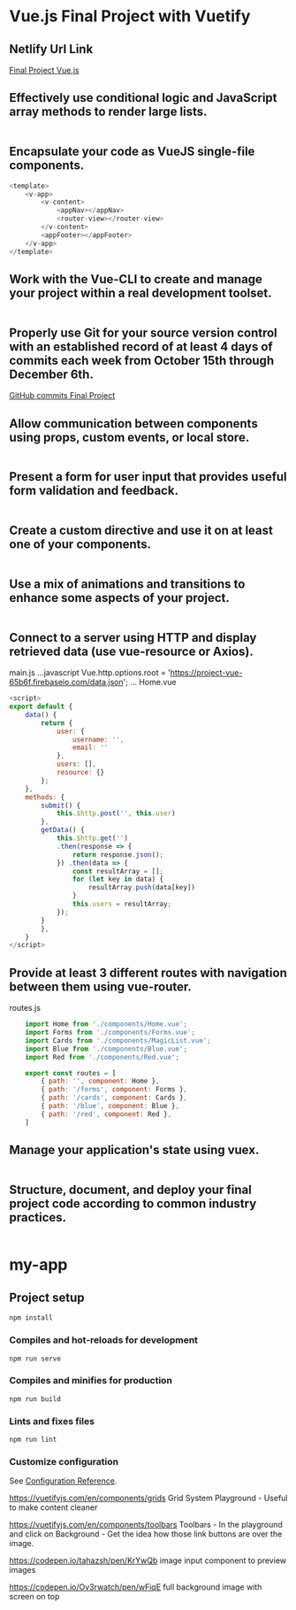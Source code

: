 # Vue.js Final Project with Vuetify

## Netlify Url Link
[Final Project Vue.js](https://zen-pare-491f91.netlify.com/)

## Effectively use conditional logic and JavaScript array methods to render large lists.

```javascript

```
## Encapsulate your code as VueJS single-file components.

```javascript
<template>
    <v-app>
        <v-content>
            <appNav></appNav>
            <router-view></router-view>
        </v-content>
        <appFooter></appFooter>
    </v-app>
</template>

```
## Work with the Vue-CLI to create and manage your project within a real development toolset.

```javascript

```
## Properly use Git for your source version control with an established record of at least 4 days of commits each week from October 15th through December 6th.
[GitHub commits Final Project ](https://github.com/TREX1883.com/)

## Allow communication between components using props, custom events, or local store.

```javascript

```
## Present a form for user input that provides useful form validation and feedback.

```javascript

```
## Create a custom directive and use it on at least one of your components.

```javascript

```
## Use a mix of animations and transitions to enhance some aspects of your project.

```javascript

```
## Connect to a server using HTTP and display retrieved data (use vue-resource or Axios).
main.js
...javascript
Vue.http.options.root = 'https://project-vue-65b6f.firebaseio.com/data.json';
...
Home.vue
```javascript
<script>
export default {
    data() {
        return {
            user: {
                username: '',
                email: ''
            },
            users: [],
            resource: {}
        };
    },
    methods: {
        submit() {
            this.$http.post('', this.user)
        },
        getData() {
            this.$http.get('')
            .then(response => {
                return response.json();
            }) .then(data => {
                const resultArray = [];
                for (let key in data) {
                    resultArray.push(data[key])
                }
                this.users = resultArray;
            });
        }
        },
    }
</script>
```
## Provide at least 3 different routes with navigation between them using vue-router.
routes.js
```javascript
    import Home from './components/Home.vue';
    import Forms from './components/Forms.vue';
    import Cards from './components/MagicList.vue';
    import Blue from './components/Blue.vue';
    import Red from './components/Red.vue';

    export const routes = [
        { path: '', component: Home },
        { path: '/forms', component: Forms },
        { path: '/cards', component: Cards },
        { path: '/blue', component: Blue },
        { path: '/red', component: Red },
    ]
```
## Manage your application's state using vuex.

```javascript

```
## Structure, document, and deploy your final project code according to common industry practices.

```javascript

```



# my-app

## Project setup
```
npm install
```

### Compiles and hot-reloads for development
```
npm run serve
```

### Compiles and minifies for production
```
npm run build
```

### Lints and fixes files
```
npm run lint
```

### Customize configuration
See [Configuration Reference](https://cli.vuejs.org/config/).


https://vuetifyjs.com/en/components/grids
Grid System Playground - Useful to make content cleaner

https://vuetifyjs.com/en/components/toolbars
Toolbars - In the playground and click on Background - Get the idea how those link buttons are over the image.

https://codepen.io/tahazsh/pen/KrYwQb
image input component to preview images

https://codepen.io/Ov3rwatch/pen/wFiqE
full background image with screen on top